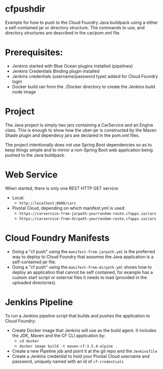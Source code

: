 # cfpushdir
Example for how to push to the Cloud Foundry Java buildpack using a either a self-contained jar or directory structure. The commands to use, and directory structures are described in the car/pom.xml file.

# Prerequisites:
- Jenkins started with Blue Ocean plugins installed (pipelines)
- Jenkins Credentials Binding plugin installed
- Jenkins credentials (username/password type) added for Cloud Foundry login
- Docker build ran from the ./Docker directory to create the Jenkins build node image

# Project
The Java project is simply two jars containing a CarService and an Engine class. This is enough to show how the uber-jar is constructed by the Maven Shade plugin and dependecy jars are declared in the pom.xml files.

The project intentionally does not use Spring Boot dependencies so as to keep things simple and to mirror a non-Spring Boot web application being pushed to the Java buildpack.

# Web Service
When started, there is only one REST HTTP GET service:
- Local:
  - ```http://localhost:8080/cars```
- Pivotal Cloud, depending on which manifest.yml is used:
  - ```https://carservice-from-jarpath-yourrandom-route.cfapps.io/cars```
  - ```https://carservice-from-dirpath-yourrandom-route.cfapps.io/cars```
  
# Cloud Foundry Manifests
- Doing a "cf push" using the ```manifest-from-jarpath.yml``` is the preferred way to deploy to Cloud Foundry that assumes the Java application is a self-contained jar file.
- Doing a "cf push" using the ```manifest-from-dirpath.yml``` shows how to deploy an application that cannot be self contained, for example has a custom start script or external files it needs to load (provided in the uploaded directories).

# Jenkins Pipeline
To run a Jenkins pipeline script that builds and pushes the application to Cloud Foundry:
- Create Docker image that Jenkins will use as the build agent. It includes the JDK, Maven and the CF CLI application by:
  - ```cd docker```
  - ```docker image build -t maven-cf:3.5.4-alpine .```
- Create a new Pipeline job and point it at the git repo and the ```Jenkinsfile```
- Create a Jenkins credential to hold your Pivotal Cloud username and password, uniquely named with an id of ```cf-credentials```

